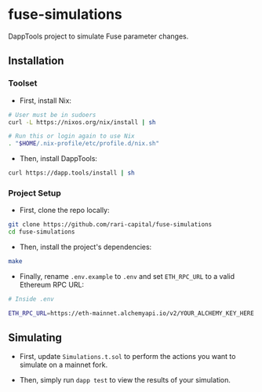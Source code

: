 # fuse-simulations

DappTools project to simulate Fuse parameter changes.

## Installation

### Toolset

- First, install Nix:

```sh
# User must be in sudoers
curl -L https://nixos.org/nix/install | sh

# Run this or login again to use Nix
. "$HOME/.nix-profile/etc/profile.d/nix.sh"
```

- Then, install DappTools:

```sh
curl https://dapp.tools/install | sh
```

### Project Setup

- First, clone the repo locally:

```sh
git clone https://github.com/rari-capital/fuse-simulations
cd fuse-simulations
```

- Then, install the project's dependencies:

```sh
make
```

- Finally, rename `.env.example` to `.env` and set `ETH_RPC_URL` to a valid Ethereum RPC URL:

```sh
# Inside .env

ETH_RPC_URL=https://eth-mainnet.alchemyapi.io/v2/YOUR_ALCHEMY_KEY_HERE
```

## Simulating

- First, update `Simulations.t.sol` to perform the actions you want to simulate on a mainnet fork.

- Then, simply run `dapp test` to view the results of your simulation.
